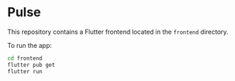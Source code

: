 # Pulse

This repository contains a Flutter frontend located in the `frontend` directory.

To run the app:

```bash
cd frontend
flutter pub get
flutter run
```
